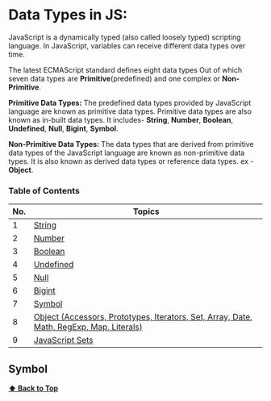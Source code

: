 <h1>Data Types in JS:</h1>

JavaScript is a dynamically typed (also called loosely typed) scripting language. In JavaScript, variables can receive different data types over time.

The latest ECMAScript standard defines eight data types Out of which seven data types are **Primitive**(predefined) and one complex or **Non-Primitive**.

**Primitive Data Types:** The predefined data types provided by JavaScript language are known as primitive data types. Primitive data types are also known as in-built data types. It includes- **String**, **Number**, **Boolean**, **Undefined**, **Null**, **Bigint**, **Symbol**.

**Non-Primitive Data Types:** The data types that are derived from primitive data types of the JavaScript language are known as non-primitive data types. It is also known as derived data types or reference data types. ex - **Object**.

### Table of Contents

| No. | Topics                                                                                                                                                                                                                        |
| --- | ----------------------------------------------------------------------------------------------------------------------------------------------------------------------------------------------------------------------------- |
| 1   | <a href="https://github.com/sanjay9616/JavaScript/blob/master/JavaScript-Tutorial/Data-Types/String.md">String</a>                                                                                                            |
| 2   | <a href="https://github.com/sanjay9616/JavaScript/blob/master/JavaScript-Tutorial/Data-Types/Number.md">Number</a>                                                                                                            |
| 3   | <a href="https://github.com/sanjay9616/JavaScript/blob/master/JavaScript-Tutorial/Data-Types/Boolean.md">Boolean</a>                                                                                                          |
| 4   | <a href="https://github.com/sanjay9616/JavaScript/blob/master/JavaScript-Tutorial/Data-Types/Undefined.md">Undefined</a>                                                                                                      |
| 5   | <a href="https://github.com/sanjay9616/JavaScript/blob/master/JavaScript-Tutorial/Data-Types/Null.md">Null</a>                                                                                                                |
| 6   | <a href="https://github.com/sanjay9616/JavaScript/blob/master/JavaScript-Tutorial/Data-Types/Bigint.md">Bigint</a>                                                                                                            |
| 7   | <a href="https://github.com/sanjay9616/JavaScript/blob/master/JavaScript-Tutorial/Data-Types/Symbol.md">Symbol</a>                                                                                                            |
| 8   | <a href="https://github.com/sanjay9616/JavaScript/blob/master/JavaScript-Tutorial/Data-Types/Object.md#Singleton-Pattern-Method">Object (Accessors, Prototypes, Iterators, Set, Array, Date, Math, RegExp, Map, Literals)</a> |
| 9   | <a href="https://github.com/sanjay9616/JavaScript/blob/master/JavaScript-Tutorial/Data-Types/Set.md">JavaScript Sets</a>                                                                                                      |


### <h2>Symbol</h2>


**[⬆ Back to Top](#table-of-contents)**